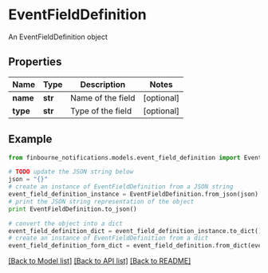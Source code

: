 # EventFieldDefinition

An EventFieldDefinition object

## Properties
Name | Type | Description | Notes
------------ | ------------- | ------------- | -------------
**name** | **str** | Name of the field | [optional] 
**type** | **str** | Type of the field | [optional] 

## Example

```python
from finbourne_notifications.models.event_field_definition import EventFieldDefinition

# TODO update the JSON string below
json = "{}"
# create an instance of EventFieldDefinition from a JSON string
event_field_definition_instance = EventFieldDefinition.from_json(json)
# print the JSON string representation of the object
print EventFieldDefinition.to_json()

# convert the object into a dict
event_field_definition_dict = event_field_definition_instance.to_dict()
# create an instance of EventFieldDefinition from a dict
event_field_definition_form_dict = event_field_definition.from_dict(event_field_definition_dict)
```
[[Back to Model list]](../README.md#documentation-for-models) [[Back to API list]](../README.md#documentation-for-api-endpoints) [[Back to README]](../README.md)



